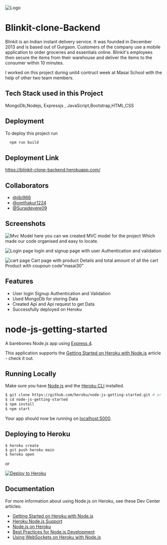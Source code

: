 
![Logo](https://encrypted-tbn0.gstatic.com/images?q=tbn:ANd9GcSZS_TS4gulncilZt6kEPZnQrWTciwwryrdyA&usqp=CAU)


# Blinkit-clone-Backend

Blinkit is an Indian instant delivery service. It was founded in December 2013 and is based out of Gurgaon. Customers of the company use a mobile application to order groceries and essentials online. Blinkit's employees then secure the items from their warehouse and deliver the items to the consumer within 10 minutes.

I worked on this project during unit4 contruct week at Masai School with the help of other two team members.   


## Tech Stack used in this Project

MongoDb,Nodejs, Expressjs , JavaScript,Bootstrap,HTML,CSS

 


## Deployment

To deploy this project run

```bash
  npm run build
```


## Deployment Link

https://blinkit-clone-backend.herokuapp.com/


## Collaborators

- [@jibi966](https://github.com/jibi966)
- [@omthakur1224](https://github.com/omthakur1224)
- [@Surajdevere09](https://github.com/Surajdevere09)




## Screenshots

![Mvc Model](https://i.imgur.com/l5kALAR.png)
here you can we created MVC model for the project Which made our code organised and easy to locate.


![Login page](https://i.imgur.com/e589eL2.png)
login and signup page with user Authentication and validation


![cart page](https://i.imgur.com/MhAT1ai.png)
Cart page with product Details and total amount of all the cart Product with coupoun code"masai30"




## Features

- User login Signup Authentication and Validation
- Used MongoDb for storing Data
- Created Api and Api request to get Data
- Successfully deployed on Heroku






# node-js-getting-started

A barebones Node.js app using [Express 4](http://expressjs.com/).

This application supports the [Getting Started on Heroku with Node.js](https://devcenter.heroku.com/articles/getting-started-with-nodejs) article - check it out.

## Running Locally

Make sure you have [Node.js](http://nodejs.org/) and the [Heroku CLI](https://cli.heroku.com/) installed.

```sh
$ git clone https://github.com/heroku/node-js-getting-started.git # or clone your own fork
$ cd node-js-getting-started
$ npm install
$ npm start
```

Your app should now be running on [localhost:5000](http://localhost:5000/).

## Deploying to Heroku


```
$ heroku create
$ git push heroku main
$ heroku open
```
or

[![Deploy to Heroku](https://www.herokucdn.com/deploy/button.svg)](https://heroku.com/deploy)

## Documentation

For more information about using Node.js on Heroku, see these Dev Center articles:

- [Getting Started on Heroku with Node.js](https://devcenter.heroku.com/articles/getting-started-with-nodejs)
- [Heroku Node.js Support](https://devcenter.heroku.com/articles/nodejs-support)
- [Node.js on Heroku](https://devcenter.heroku.com/categories/nodejs)
- [Best Practices for Node.js Development](https://devcenter.heroku.com/articles/node-best-practices)
- [Using WebSockets on Heroku with Node.js](https://devcenter.heroku.com/articles/node-websockets)
